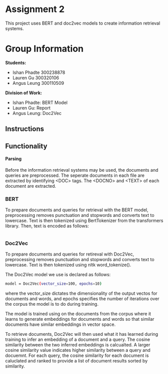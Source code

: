 # Assignment 2

This project uses BERT and doc2vec models to create information retrieval systems.

# Group Information

**Students:**

- Ishan Phadte 300238878
- Lauren Gu 300320106
- Angus Leung 300110509

**Division of Work:**

- Ishan Phadte: BERT Model
- Lauren Gu: Report
- Angus Leung: Doc2Vec

## Instructions

## Functionality

#### Parsing

Before the information retrieval systems may be used, the documents and queries are preprocessed. The seperate documents in each file are extracted by identifying \<DOC> tags. The \<DOCNO> and \<TEXT> of each document are extracted.

### BERT

To prepare documents and queries for retrieval with the BERT model, preprocessing removes punctuation and stopwords and converts text to lowercase. Text is then tokenized using BertTokenizer from the transformers library. Then, text is encoded as follows:

```bash

```

### Doc2Vec

To prepare documents and queries for retireval with Doc2Vec, preprocessing removes punctuation and stopwords and converts text to lowercase. Text is then tokenized using nltk word_tokenize().

The Doc2Vec model we use is declared as follows:

```bash
model = Doc2Vec(vector_size=100, epochs=10)
```

where the vector_size dictates the dimensionality of the output vectos for documents and words, and epochs specifies the number of iterations over the corpus the model is to do during training.

The model is trained using on the documents from the corpus where it learns to generate embeddings for documents and words so that similar documents have similar embeddings in vector space.

To retrieve documents, Doc2Vec will then used what it has learned during training to infer an embedding of a document and a query. The cosine similarity between the two inferred embeddings is calcualted. A larger cosine similarity value indicates higher similarity between a query and docuemnt. For each query, the cosine similarity for each document is caluclated and ranked to provide a list of document results sorted by similarity.
